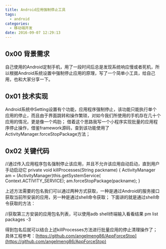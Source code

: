 ```yaml
---
title: Android应用强制停止工具
tags:
  - android
categories:
  - 移动端开发
date: 2016-09-07 12:29:13
---
```


0x00 背景需求
---------

自己使用的Android定制手机，用了一段时间后总是发现系统响应慢或者死机，所以根据Android系统设置中强制停止应用的原理，写了一个简单小工具，给自己用，也和大家分享一下。

0x01 技术实现
---------

Android系统中Setting设置有个功能，应用程序强制停止，该功能只能执行单个应用的停止，而且由于界面跳转和操作繁琐，对如今我们所使用的手机存在几十个应用的情况，更是像一个鸡肋； 借着这个思路我写一个小程序实现批量的应用程序停止操作，借鉴framework源码，查到该功能使用了ActivityManager.forceStopPackage方法；

0x02 关键代码
---------

//通过传入应用程序包名强制停止该应用，并且不允许该应用自动启动，直到用户手动启动它
private void killProcesses(String packname) {
ActivityManager am = (ActivityManager)this.getSystemService(
Context.ACTIVITY_SERVICE);
am.forceStopPackage(packname);
}

上述方法需要的包名我们可以通过两种方式获取，一种是通过Android的服务接口获取当前所安装的应用，另一种是通过shell命令获取； 下面讲的就是通过shell命令获取的方法：

//获取第三方安装的应用包名列表，可以使用adb shell终端输入看看结果
pm list packages -3

得到包名后就可以结合上述killProcesses方法进行批量应用的停止清理操作了； 具体工程参考：[https://github.com/angelmeng86/AppForceStop](https://github.com/angelmeng86/AppForceStop)
